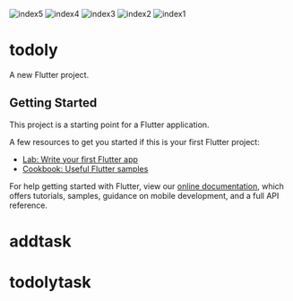 ![index5](https://user-images.githubusercontent.com/92072534/139804234-ffc8a8aa-b3ec-4b10-ac80-7da6f88fdabc.jpeg)
![index4](https://user-images.githubusercontent.com/92072534/139804239-9f77d559-9750-4237-88b7-d5ff8ab6e2db.jpeg)
![index3](https://user-images.githubusercontent.com/92072534/139804244-deb83da2-fe05-4228-bcbd-bf82fed1cc11.jpeg)
![index2](https://user-images.githubusercontent.com/92072534/139804245-f4b4422f-e016-4913-828c-3f04b2df0338.jpeg)
![index1](https://user-images.githubusercontent.com/92072534/139804249-6c890459-8019-4aa9-ab6f-f0449736024a.jpeg)
# todoly

A new Flutter project.

## Getting Started

This project is a starting point for a Flutter application.

A few resources to get you started if this is your first Flutter project:

- [Lab: Write your first Flutter app](https://flutter.dev/docs/get-started/codelab)
- [Cookbook: Useful Flutter samples](https://flutter.dev/docs/cookbook)

For help getting started with Flutter, view our
[online documentation](https://flutter.dev/docs), which offers tutorials,
samples, guidance on mobile development, and a full API reference.
# addtask
# todolytask

